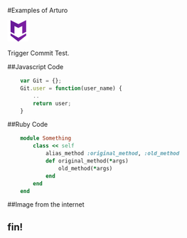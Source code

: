 #Examples of Arturo

![alt text](https://github.com/adam-p/markdown-here/raw/master/src/common/images/icon48.png "Logo Title Text 1")

Trigger Commit Test.

##Javascript Code
```javascript
    var Git = {};
    Git.user = function(user_name) {
        ..
        return user;
    }
```

##Ruby Code
```ruby
    module Something
        class << self
            alias_method :original_method, :old_method
            def original_method(*args)
                old_method(*args)
            end
        end
    end
```

##Image from the internet
## fin!
